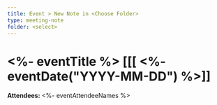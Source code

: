 ```yaml
---
title: Event > New Note in <Choose Folder>
type: meeting-note
folder: <select>
---
```

# <%- eventTitle %> [[[ <%- eventDate("YYYY-MM-DD") %>]]  
**Attendees:** <%- eventAttendeeNames %>
